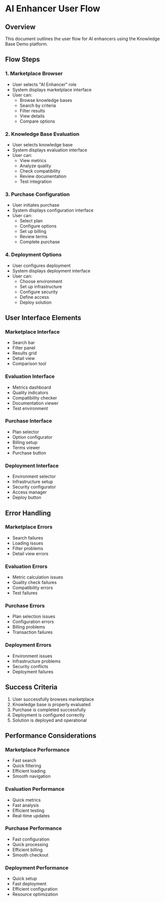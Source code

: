 # AI Enhancer User Flow

## Overview

This document outlines the user flow for AI enhancers using the Knowledge Base Demo platform.

## Flow Steps

### 1. Marketplace Browser
- User selects "AI Enhancer" role
- System displays marketplace interface
- User can:
  - Browse knowledge bases
  - Search by criteria
  - Filter results
  - View details
  - Compare options

### 2. Knowledge Base Evaluation
- User selects knowledge base
- System displays evaluation interface
- User can:
  - View metrics
  - Analyze quality
  - Check compatibility
  - Review documentation
  - Test integration

### 3. Purchase Configuration
- User initiates purchase
- System displays configuration interface
- User can:
  - Select plan
  - Configure options
  - Set up billing
  - Review terms
  - Complete purchase

### 4. Deployment Options
- User configures deployment
- System displays deployment interface
- User can:
  - Choose environment
  - Set up infrastructure
  - Configure security
  - Define access
  - Deploy solution

## User Interface Elements

### Marketplace Interface
- Search bar
- Filter panel
- Results grid
- Detail view
- Comparison tool

### Evaluation Interface
- Metrics dashboard
- Quality indicators
- Compatibility checker
- Documentation viewer
- Test environment

### Purchase Interface
- Plan selector
- Option configurator
- Billing setup
- Terms viewer
- Purchase button

### Deployment Interface
- Environment selector
- Infrastructure setup
- Security configurator
- Access manager
- Deploy button

## Error Handling

### Marketplace Errors
- Search failures
- Loading issues
- Filter problems
- Detail view errors

### Evaluation Errors
- Metric calculation issues
- Quality check failures
- Compatibility errors
- Test failures

### Purchase Errors
- Plan selection issues
- Configuration errors
- Billing problems
- Transaction failures

### Deployment Errors
- Environment issues
- Infrastructure problems
- Security conflicts
- Deployment failures

## Success Criteria

1. User successfully browses marketplace
2. Knowledge base is properly evaluated
3. Purchase is completed successfully
4. Deployment is configured correctly
5. Solution is deployed and operational

## Performance Considerations

### Marketplace Performance
- Fast search
- Quick filtering
- Efficient loading
- Smooth navigation

### Evaluation Performance
- Quick metrics
- Fast analysis
- Efficient testing
- Real-time updates

### Purchase Performance
- Fast configuration
- Quick processing
- Efficient billing
- Smooth checkout

### Deployment Performance
- Quick setup
- Fast deployment
- Efficient configuration
- Resource optimization 